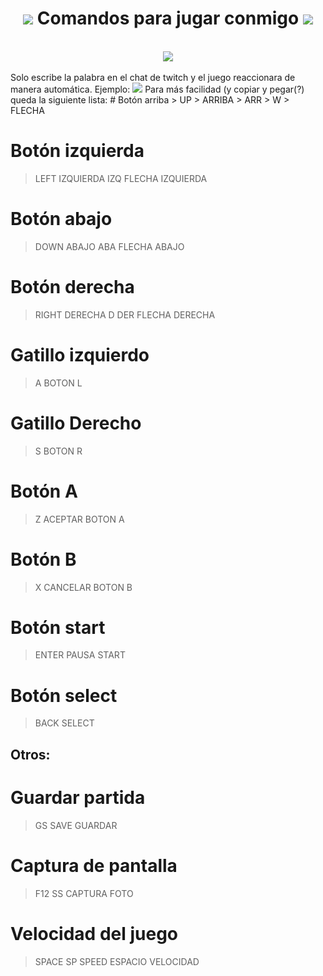 <div align="center"><h1><img src="https://cdn.discordapp.com/attachments/860647425000472586/916969244271476746/heart.png"> Comandos para jugar conmigo <img src="https://cdn.discordapp.com/attachments/860647425000472586/916969244271476746/heart.png"></h1>
</div> <br>
<div align="center">
<img src="https://cdn.discordapp.com/attachments/860647425000472586/919203288476426281/emulador.png">
</div><br>
Solo escribe la palabra en el chat de twitch y el juego reaccionara de manera automática.
Ejemplo:
<img src="https://cdn.discordapp.com/attachments/860647425000472586/919204734009737256/unknown.png">
Para más facilidad (y copiar y pegar(?) queda la siguiente lista:
# Botón arriba
> UP
> ARRIBA
> ARR
> W
> FLECHA

# Botón izquierda
> LEFT
> IZQUIERDA
> IZQ
> FLECHA IZQUIERDA

# Botón abajo
> DOWN
> ABAJO
> ABA
> FLECHA ABAJO

# Botón derecha
> RIGHT
> DERECHA
> D
> DER
> FLECHA DERECHA

# Gatillo izquierdo
> A
> BOTON L

# Gatillo Derecho
> S
> BOTON R

# Botón A
> Z
> ACEPTAR
> BOTON A

# Botón B
> X
> CANCELAR
> BOTON B

# Botón start
> ENTER
> PAUSA
> START

# Botón select
> BACK
> SELECT

## Otros:
# Guardar partida
> GS
> SAVE
> GUARDAR

# Captura de pantalla
> F12
> SS
> CAPTURA
> FOTO

# Velocidad del juego
> SPACE
> SP
> SPEED
> ESPACIO
> VELOCIDAD
